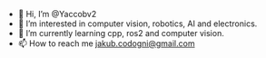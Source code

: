 - 👋 Hi, I’m @Yaccobv2
- 👀 I’m interested in computer vision, robotics, AI and electronics.
- 🌱 I’m currently learning cpp, ros2 and computer vision.
- 📫 How to reach me jakub.codogni@gmail.com

<!---
Yaccobv2/Yaccobv2 is a ✨ special ✨ repository because its `README.md` (this file) appears on your GitHub profile.
You can click the Preview link to take a look at your changes.
--->
